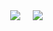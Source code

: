 <p align="center">
        <p align="center">
        </p>
        <p align="center">
            <a align="center">
                <img align="center" src="https://img.shields.io/badge/offensive security-blue?&style=for-the-badge&logo=hackaday&logoColor=white"/>
            </a> &nbsp;
            <a align="center">
            </a> &nbsp;
            <a align="center">
                <img align="center" src="https://img.shields.io/badge/python-blue?&style=for-the-badge&logo=ruby&logoColor=white"/>
            </a> &nbsp;   
        <br>
        </p>
    </p>
</p>
